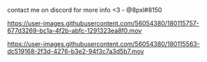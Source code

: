 contact me on discord for more info <3  - @8pxl#8150

https://user-images.githubusercontent.com/56054380/180115757-677d3269-bc1a-4f2b-abfc-1291323ea8f0.mov

https://user-images.githubusercontent.com/56054380/180115563-dc519168-2f3d-4276-b3e2-94f3c7a3d5b7.mov
